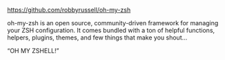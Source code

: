 https://github.com/robbyrussell/oh-my-zsh

oh-my-zsh is an open source, community-driven framework for managing
your ZSH configuration. It comes bundled with a ton of helpful
functions, helpers, plugins, themes, and few things that make you shout…

“OH MY ZSHELL!”

